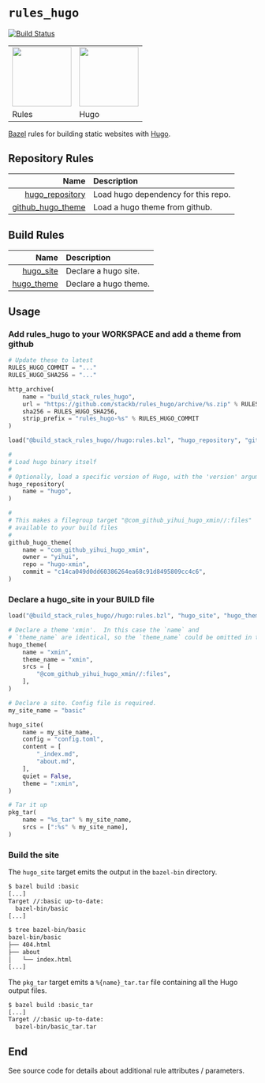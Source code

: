 # `rules_hugo`

[![Build Status](https://api.cirrus-ci.com/github/stackb/rules_hugo.svg)](https://cirrus-ci.com/github/stackb/rules_hugo)


<table><tr>
<td><img src="https://bazel.build/images/bazel-icon.svg" height="120"/></td>
<td><img src="https://raw.githubusercontent.com/gohugoio/hugoDocs/master/static/img/hugo-logo.png" height="120"/></td>
</tr><tr>
<td>Rules</td>
<td>Hugo</td>
</tr></table>

[Bazel](https://bazel.build) rules for building static websites with [Hugo](https://gohugo.io).

## Repository Rules

|               Name   |  Description |
| -------------------: | :----------- |
| [hugo_repository](#hugo_repository) | Load hugo dependency for this repo. |
| [github_hugo_theme](#github_hugo_theme) | Load a hugo theme from github. |

## Build Rules

|               Name   |  Description |
| -------------------: | :----------- |
| [hugo_site](#hugo_site) | Declare a hugo site. |
| [hugo_theme](#hugo_theme) | Declare a hugo theme. |

## Usage

### Add rules_hugo to your WORKSPACE and add a theme from github

```python
# Update these to latest
RULES_HUGO_COMMIT = "..."
RULES_HUGO_SHA256 = "..."

http_archive(
    name = "build_stack_rules_hugo",
    url = "https://github.com/stackb/rules_hugo/archive/%s.zip" % RULES_HUGO_COMMIT,
    sha256 = RULES_HUGO_SHA256,
    strip_prefix = "rules_hugo-%s" % RULES_HUGO_COMMIT
)

load("@build_stack_rules_hugo//hugo:rules.bzl", "hugo_repository", "github_hugo_theme")

#
# Load hugo binary itself
#
# Optionally, load a specific version of Hugo, with the 'version' argument
hugo_repository(
    name = "hugo",
)

#
# This makes a filegroup target "@com_github_yihui_hugo_xmin//:files"
# available to your build files
#
github_hugo_theme(
    name = "com_github_yihui_hugo_xmin",
    owner = "yihui",
    repo = "hugo-xmin",
    commit = "c14ca049d0dd60386264ea68c91d8495809cc4c6",
)
```

### Declare a hugo_site in your BUILD file

```python
load("@build_stack_rules_hugo//hugo:rules.bzl", "hugo_site", "hugo_theme")

# Declare a theme 'xmin'.  In this case the `name` and
# `theme_name` are identical, so the `theme_name` could be omitted in this case.
hugo_theme(
    name = "xmin",
    theme_name = "xmin",
    srcs = [
        "@com_github_yihui_hugo_xmin//:files",
    ],
)

# Declare a site. Config file is required.
my_site_name = "basic"

hugo_site(
    name = my_site_name,
    config = "config.toml",
    content = [
        "_index.md",
        "about.md",
    ],
    quiet = False,
    theme = ":xmin",
)

# Tar it up
pkg_tar(
    name = "%s_tar" % my_site_name,
    srcs = [":%s" % my_site_name],
)
```

### Build the site

The `hugo_site` target emits the output in the `bazel-bin` directory.

```sh
$ bazel build :basic
[...]
Target //:basic up-to-date:
  bazel-bin/basic
[...]
```
```sh
$ tree bazel-bin/basic
bazel-bin/basic
├── 404.html
├── about
│   └── index.html
[...]
```

The `pkg_tar` target emits a `%{name}_tar.tar` file containing all the Hugo output files.

```sh
$ bazel build :basic_tar
[...]
Target //:basic up-to-date:
  bazel-bin/basic_tar.tar
```

## End

See source code for details about additional rule attributes / parameters.
